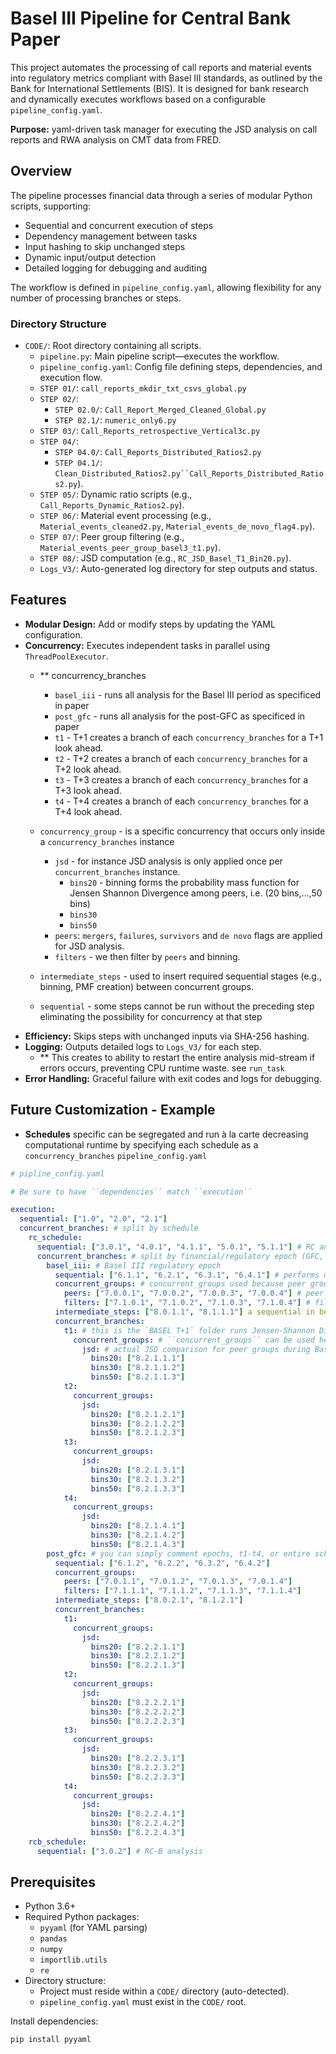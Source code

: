# Basel III Pipeline for Central Bank Paper

This project automates the processing of call reports and material events into regulatory metrics compliant with Basel III standards, as outlined by the Bank for International Settlements (BIS). It is designed for bank research and dynamically executes workflows based on a configurable `pipeline_config.yaml`.
 
**Purpose:** yaml-driven task manager for executing the JSD analysis on call reports and RWA analysis on CMT data from FRED.

## Overview

The pipeline processes financial data through a series of modular Python scripts, supporting:
- Sequential and concurrent execution of steps
- Dependency management between tasks
- Input hashing to skip unchanged steps
- Dynamic input/output detection
- Detailed logging for debugging and auditing

The workflow is defined in `pipeline_config.yaml`, allowing flexibility for any number of processing branches or steps.

### Directory Structure
- `CODE/`: Root directory containing all scripts.
  - `pipeline.py`: Main pipeline script—executes the workflow.
  - `pipeline_config.yaml`: Config file defining steps, dependencies, and execution flow.
  - `STEP 01/`: `call_reports_mkdir_txt_csvs_global.py`
  - `STEP 02/`:
    - `STEP 02.0/`: `Call_Report_Merged_Cleaned_Global.py`
    - `STEP 02.1/`: `numeric_only6.py`
  - `STEP 03/`: `Call_Reports_retrospective_Vertical3c.py`
  - `STEP 04/`:
    - `STEP 04.0/`: `Call_Reports_Distributed_Ratios2.py`
    - `STEP 04.1/`: `Clean_Distributed_Ratios2.py``Call_Reports_Distributed_Ratios2.py`).
  - `STEP 05/`: Dynamic ratio scripts (e.g., `Call_Reports_Dynamic_Ratios2.py`).
  - `STEP 06/`: Material event processing (e.g., `Material_events_cleaned2.py`, `Material_events_de_novo_flag4.py`).
  - `STEP 07/`: Peer group filtering (e.g., `Material_events_peer_group_basel3_t1.py`).
  - `STEP 08/`: JSD computation (e.g., `RC_JSD_Basel_T1_Bin20.py`).
  - `Logs_V3/`: Auto-generated log directory for step outputs and status.
  

## Features

- **Modular Design:** Add or modify steps by updating the YAML configuration.
- **Concurrency:** Executes independent tasks in parallel using `ThreadPoolExecutor`.
  - ** concurrency_branches
    - `basel_iii` - runs all analysis for the Basel III period as specificed in paper
    - `post_gfc` -  runs all analysis for the post-GFC as specificed in paper
    - `t1` - T+1 creates a branch of each ``concurrency_branches`` for a T+1 look ahead.
    - `t2` - T+2 creates a branch of each ``concurrency_branches`` for a T+2 look ahead.
    - `t3` - T+3 creates a branch of each ``concurrency_branches`` for a T+3 look ahead.
    - `t4` - T+4 creates a branch of each ``concurrency_branches`` for a T+4 look ahead.
  - ``concurrency_group`` - is a specific concurrency that occurs only inside a ``concurrency_branches`` instance
    - `jsd` - for instance JSD analysis is only applied once per ``concurrent_branches`` instance.
      - `bins20` - binning forms the probability mass function for Jensen Shannon Divergence among peers, i.e. (20 bins,...,50 bins)
      - `bins30`
      - `bins50`
    - `peers`: `mergers`, `failures`, `survivors` and `de novo` flags are applied for JSD analysis.
    - `filters` - we then filter by `peers` and binning.
    
  - ``intermediate_steps`` - used to insert required sequential stages (e.g., binning, PMF creation) between concurrent groups.
  - ``sequential`` - some steps cannot be run without the preceding step eliminating the possibility for concurrency at that step
- **Efficiency:** Skips steps with unchanged inputs via SHA-256 hashing.
- **Logging:** Outputs detailed logs to `Logs_V3/` for each step.
  - ** This creates to ability to restart the entire analysis mid-stream if errors occurs, preventing CPU runtime waste. see ``run_task``
- **Error Handling:** Graceful failure with exit codes and logs for debugging.

## Future Customization - Example

- **Schedules** specific can be segregated and run à la carte decreasing computational runtime by specifying each schedule as a ``concurrency_branches``
`pipeline_config.yaml`
```yaml
# pipline_config.yaml

# Be sure to have ``dependencies`` match ``execution``

execution:
  sequential: ["1.0", "2.0", "2.1"]
  concurrent_branches: # split by schedule
    rc_schedule:
      sequential: ["3.0.1", "4.0.1", "4.1.1", "5.0.1", "5.1.1"] # RC analysis
      concurrent_branches: # split by financial/regulatory epoch (GFC, post-GFC, Basel III)
        basel_iii: # Basel III regulatory epoch
          sequential: ["6.1.1", "6.2.1", "6.3.1", "6.4.1"] # performs material event flagging
          concurrent_groups: # concurrent_groups used because peer groups can be flagged concurrently
            peers: ["7.0.0.1", "7.0.0.2", "7.0.0.3", "7.0.0.4"] # peer group creation
            filters: ["7.1.0.1", "7.1.0.2", "7.1.0.3", "7.1.0.4"] # filtering by peer group
          intermediate_steps: ["8.0.1.1", "8.1.1.1"] a sequential in between ``concurrency grouops`` to bins and creates the probability mass functions
          concurrent_branches:
            t1: # this is the `BASEL T+1` folder runs Jensen-Shannon Divergence analysis for peer group flagging ``peers`` for a T+1 (1 quarter) look ahead.
              concurrent_groups: # ``concurrent_groups`` can be used here because we are simultaneously binning and generating pmfs for various bin sizes.
                jsd: # actual JSD comparison for peer groups during Basel III epoch
                  bins20: ["8.2.1.1.1"]
                  bins30: ["8.2.1.1.2"]
                  bins50: ["8.2.1.1.3"]
            t2:
              concurrent_groups:
                jsd:
                  bins20: ["8.2.1.2.1"]
                  bins30: ["8.2.1.2.2"]
                  bins50: ["8.2.1.2.3"]
            t3:
              concurrent_groups:
                jsd:
                  bins20: ["8.2.1.3.1"]
                  bins30: ["8.2.1.3.2"]
                  bins50: ["8.2.1.3.3"]
            t4:
              concurrent_groups:
                jsd:
                  bins20: ["8.2.1.4.1"]
                  bins30: ["8.2.1.4.2"]
                  bins50: ["8.2.1.4.3"]
        post_gfc: # you can simply comment epochs, t1-t4, or entire schedules for faster, more efficient computation.
          sequential: ["6.1.2", "6.2.2", "6.3.2", "6.4.2"]
          concurrent_groups:
            peers: ["7.0.1.1", "7.0.1.2", "7.0.1.3", "7.0.1.4"]
            filters: ["7.1.1.1", "7.1.1.2", "7.1.1.3", "7.1.1.4"]
          intermediate_steps: ["8.0.2.1", "8.1.2.1"]
          concurrent_branches:
            t1:
              concurrent_groups:
                jsd:
                  bins20: ["8.2.2.1.1"]
                  bins30: ["8.2.2.1.2"]
                  bins50: ["8.2.2.1.3"]
            t2:
              concurrent_groups:
                jsd:
                  bins20: ["8.2.2.2.1"]
                  bins30: ["8.2.2.2.2"]
                  bins50: ["8.2.2.2.3"]
            t3:
              concurrent_groups:
                jsd:
                  bins20: ["8.2.2.3.1"]
                  bins30: ["8.2.2.3.2"]
                  bins50: ["8.2.2.3.3"]
            t4:
              concurrent_groups:
                jsd:
                  bins20: ["8.2.2.4.1"]
                  bins30: ["8.2.2.4.2"]
                  bins50: ["8.2.2.4.3"]
    rcb_schedule:
      sequential: ["3.0.2"] # RC-B analysis
```
## Prerequisites

- Python 3.6+
- Required Python packages:
  - `pyyaml` (for YAML parsing)
  - `pandas`
  - `numpy`
  - `importlib.utils`
  - `re`
- Directory structure:
  - Project must reside within a `CODE/` directory (auto-detected).
  - `pipeline_config.yaml` must exist in the `CODE/` root.

Install dependencies:
```bash
pip install pyyaml
